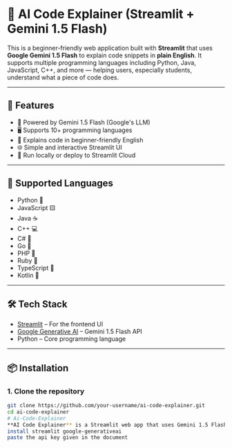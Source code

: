# 🤖 AI Code Explainer (Streamlit + Gemini 1.5 Flash)

This is a beginner-friendly web application built with **Streamlit** that uses **Google Gemini 1.5 Flash** to explain code snippets in **plain English**. It supports multiple programming languages including Python, Java, JavaScript, C++, and more — helping users, especially students, understand what a piece of code does.

---

## 📌 Features

- 🧠 Powered by Gemini 1.5 Flash (Google's LLM)
- 🖥️ Supports 10+ programming languages
- 💬 Explains code in beginner-friendly English
- 🌐 Simple and interactive Streamlit UI
- 📱 Run locally or deploy to Streamlit Cloud

---

## 🚀 Supported Languages

- Python 🐍
- JavaScript 🟨
- Java ☕
- C++ 💻
- C# 🎯
- Go 🐹
- PHP 🐘
- Ruby 💎
- TypeScript 🧩
- Kotlin 📱

---

## 🛠️ Tech Stack

- [Streamlit](https://streamlit.io/) – For the frontend UI
- [Google Generative AI](https://ai.google.dev/) – Gemini 1.5 Flash API
- Python – Core programming language

---

## 📦 Installation

### 1. Clone the repository

```bash
git clone https://github.com/your-username/ai-code-explainer.git
cd ai-code-explainer
# Ai-Code-Explainer
**AI Code Explainer** is a Streamlit web app that uses Gemini 1.5 Flash to explain code in plain English. It supports multiple programming languages like Python, Java, JavaScript, C++, and more for beginner-friendly learning.
install streamlit google-generativeai
paste the api key given in the document
